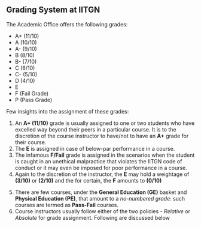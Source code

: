 ## **Grading System at IITGN**
The Academic Office offers the following grades:


*   A+ (11/10)
*   A (10/10)
*   A- (9/10)
*   B (8/10)
*   B- (7/10)
*   C (6/10)
*   C- (5/10)
*   D (4/10)
*   E
*   F (Fail Grade)
*   P (Pass Grade)

Few insights into the assignment of these grades:


1.   An **A+ (11/10)** grade is usually assigned to one or two students who have excelled way beyond their peers in a particular course. It is to the discretion of the course instructor to have/not to have an **A+** grade for their course.
2.  The **E** is assigned in case of below-par performance in a course.
3.  The infamous **F/Fail** grade is assigned in the scenarios when the student is caught in an unethical malpractice that violates the IITGN code of conduct or it may even be imposed for poor performance in a course.
4.  Again to the discretion of the instructor, the **E** may hold a weightage of **(3/10)** or **(2/10)** and the for certain, the **F** amounts to **(0/10)**
<!-- 5. The **I (Incomplete)**, is assigned in case the student fails to complete the said lecture/lab credits for the course time. **I** is quite common to be assigned in the **Foundation Programme (FP)**, wherein students fail to attend enough foundation sessions. Once assigned, the student usually has to go through a social service hour programme to withdraw the grade. -->
5. There are few courses, under the **General Education (GE)** basket and **Physical Education (PE)**, that amount to a *no-numbered grade*: such courses are termed as **Pass-Fail** courses.
7. Course instructors usually follow either of the two policies - *Relative* or *Absolute* for grade assignment. Following are discussed below

<!-- ## **Course Grading Policy**
Although there is no well defined procedure that all instructors follow, the proposed system yet captures most of the essence. -->
<!-- ### **Relative Grading System**
The system that most students favour!

| Score | Grade |
| :---:   | :---:   |
| **μ + 9kσ/2**  | **A+ (11/10)**   |
| **μ + 7kσ/2**  | **A (10/10)**   |
| **μ + 5kσ/2**  | **A- (9/10)**   |
| **μ + 3kσ/2**  | **B (8/10)**   |
| **μ + kσ/2 to μ - kσ/2**  | **B- (7/10)**   |
| **μ - 3kσ/2**  | **C (6/10)**   |
| **μ - 5kσ/2**  | **C- (5/10)**   |
| **μ - 7kσ/2**  | **D (4/10)**   |
| **μ - 9kσ/2**  | **E (3 or 2/10)**   |
| **μ - 11kσ/2**  | **F (0/10)**   |

Here **k** is a constant that is decided by the course instructor. μ describes the mean of distribution of the marks as obtained by all the students taking that course, whereas the σ is the standard deviation of the same. The basis for this system is that the marks distribution has to form a Gaussian and within 'x' standard deviation from the mean (μ + xσ), the percentage of people having that particular score reduces significantly.

### **Absolute Grading**

| Score | Grade |
| :---:   | :---:   |
| **≥ 90 or 95**  | **A+ (11/10)**   |
| **85 - 90 or 95**  | **A (10/10)**   |
| **80 - 85**  | **A- (9/10)**   |
| **75 - 80**  | **B (8/10)**   |
| **70 - 75**  | **B- (7/10)**   |
| **65 - 70**  | **C (6/10)**   |
| **60 - 65**  | **C- (5/10)**   |
| **50 - 60**  | **D (4/10)**   |
| **35 or 45 - 50**  | **E (3 or 2/10)**   |
| **≤ 35 or 45**  | **F (0/10)**   | -->
